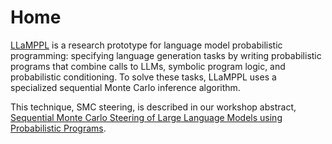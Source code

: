 # Home

[LLaMPPL](https://github.com/probcomp/hfppl) is a research prototype for language model probabilistic programming: specifying language generation tasks by writing probabilistic programs that combine calls to LLMs, symbolic program logic, and probabilistic conditioning. To solve these tasks, LLaMPPL uses a specialized sequential Monte Carlo inference algorithm. 

This technique, SMC steering, is described in our workshop abstract, [Sequential Monte Carlo Steering of Large Language Models using Probabilistic Programs](https://arxiv.org/abs/2306.03081).